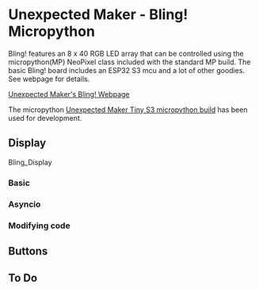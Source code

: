# Unexpected Maker - Bling! Micropython

Bling! features an 8 x 40 RGB LED array that can be controlled using the micropython(MP) NeoPixel 
class included with the standard MP build. The basic Bling! board includes an ESP32 S3 mcu and a lot
of other goodies. See webpage for details.

[Unexpected Maker's Bling! Webpage](https://unexpectedmaker.com/shop.html#!/BLING/p/596946493// "Bling! Webpage")

The micropython [Unexpected Maker Tiny S3 micropython build](https://micropython.org/download/UM_TINYS3/) has been 
used for development.


## Display

Bling_Display 

### Basic

### Asyncio

### Modifying code

## Buttons

## To Do


 								
								
